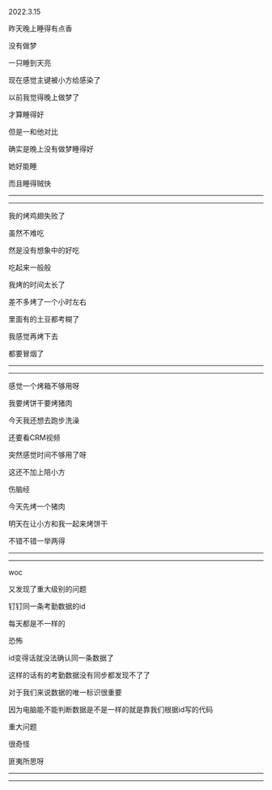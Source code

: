 2022.3.15

昨天晚上睡得有点香

没有做梦

一只睡到天亮

现在感觉主键被小方给感染了

以前我觉得晚上做梦了

才算睡得好

但是一和他对比

确实是晚上没有做梦睡得好

她好能睡

而且睡得贼快

--------

---------------

我的烤鸡翅失败了

虽然不难吃

然是没有想象中的好吃

吃起来一般般

我烤的时间太长了

差不多烤了一个小时左右

里面有的土豆都考糊了

我感觉再烤下去

都要冒烟了

-------

---------

感觉一个烤箱不够用呀

我要烤饼干要烤猪肉

今天我还想去跑步洗澡

还要看CRM视频

突然感觉时间不够用了呀

这还不加上陪小方

伤脑经

今天先烤一个猪肉

明天在让小方和我一起来烤饼干

不错不错一举两得

------------

--------

woc

又发现了重大级别的问题

钉钉同一条考勤数据的id

每天都是不一样的

恐怖

id变得话就没法确认同一条数据了

这样的话有的考勤数据没有同步都发现不了了

对于我们来说数据的唯一标识很重要

因为电脑能不能判断数据是不是一样的就是靠我们根据id写的代码

重大问题

很奇怪

匪夷所思呀

---------

-----------



